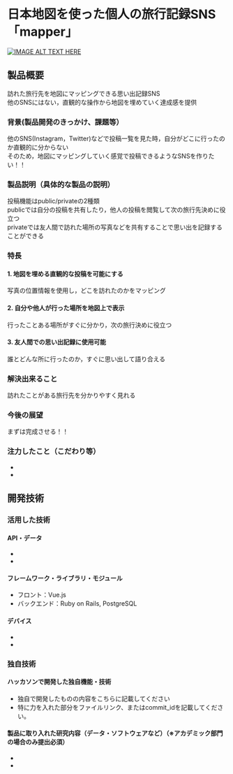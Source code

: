 # 日本地図を使った個人の旅行記録SNS「mapper」

[![IMAGE ALT TEXT HERE](https://jphacks.com/wp-content/uploads/2022/08/JPHACKS2022_ogp.jpg)](https://www.youtube.com/watch?v=LUPQFB4QyVo)

## 製品概要
訪れた旅行先を地図にマッピングできる思い出記録SNS  
他のSNSにはない，直観的な操作から地図を埋めていく達成感を提供  
### 背景(製品開発のきっかけ、課題等）
他のSNS(Instagram，Twitter)などで投稿一覧を見た時，自分がどこに行ったのか直観的に分からない  
そのため，地図にマッピングしていく感覚で投稿できるようなSNSを作りたい！！  
### 製品説明（具体的な製品の説明）
投稿機能はpublic/privateの2種類  
publicでは自分の投稿を共有したり，他人の投稿を閲覧して次の旅行先決めに役立つ  
privateでは友人間で訪れた場所の写真などを共有することで思い出を記録することができる  
### 特長
#### 1. 地図を埋める直観的な投稿を可能にする
写真の位置情報を使用し，どこを訪れたのかをマッピング  
#### 2. 自分や他人が行った場所を地図上で表示
行ったことある場所がすぐに分かり，次の旅行決めに役立つ  
#### 3. 友人間での思い出記録に使用可能
誰とどんな所に行ったのか，すぐに思い出して語り合える  

### 解決出来ること
訪れたことがある旅行先を分かりやすく見れる  
### 今後の展望
まずは完成させる！！  
### 注力したこと（こだわり等）
* 
* 

## 開発技術
### 活用した技術
#### API・データ
* 
* 

#### フレームワーク・ライブラリ・モジュール
* フロント：Vue.js  
* バックエンド：Ruby on Rails, PostgreSQL  

#### デバイス
* 
* 

### 独自技術
#### ハッカソンで開発した独自機能・技術
* 独自で開発したものの内容をこちらに記載してください
* 特に力を入れた部分をファイルリンク、またはcommit_idを記載してください。

#### 製品に取り入れた研究内容（データ・ソフトウェアなど）（※アカデミック部門の場合のみ提出必須）
* 
* 
